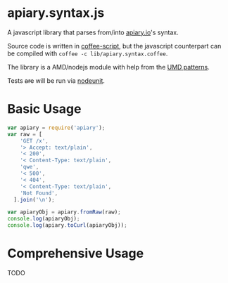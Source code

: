 # apiary.syntax.js

A javascript library that parses from/into [apiary.io](http://apiary.io/blueprint)'s syntax.

Source code is written in [coffee-script](http://coffeescript.org/),
but the javascript counterpart can be compiled with `coffee -c lib/apiary.syntax.coffee`.

The library is a AMD/nodejs module with help from the [UMD patterns](https://github.com/umdjs/umd).

Tests <s>are</s> will be run via [nodeunit](https://github.com/caolan/nodeunit/).

# Basic Usage

```js
var apiary = require('apiary');
var raw = [
    'GET /x',
    '> Accept: text/plain',
    '< 200',
    '< Content-Type: text/plain',
    'qwe',
    '< 500',
    '< 404',
    '< Content-Type: text/plain',
    'Not Found',
  ].join('\n');

var apiaryObj = apiary.fromRaw(raw);
console.log(apiaryObj);
console.log(apiary.toCurl(apiaryObj));
```

# Comprehensive Usage

TODO

